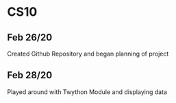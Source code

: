 # CS10

## Feb 26/20
  Created Github Repository and began planning of project

## Feb 28/20
  Played around with Twython Module and displaying data
